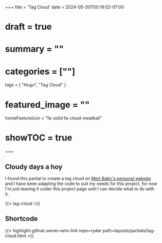 +++
title = 'Tag Cloud'
date = 2024-05-30T00:19:52-07:00
# draft = true
# summary = ""
# categories = [""]
tags = [
  "Hugo",
  "Tag Cloud"
  ]
# featured_image = ""
homeFeatureIcon = "fa-solid fa-cloud-meatball"
# showTOC = true
+++

## Cloudy days a hoy
I found this partial to create a tag cloud on [Mert Bakir's personal website](https://mertbakir.gitlab.io/hugo/tag-cloud-in-hugo/) and I have been adapting the code to suit my needs for this project, for now I'm just leaving it under this project page until I can decide what to do with it.

{{< tag-cloud >}}

## Shortcode
{{< highlight-github owner=arts-link repo=ryder path=layouts/partials/tag-cloud.html  >}}
